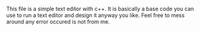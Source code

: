 This file is a simple text editor with c++. It is basically a base code you can use to run a text editor and design it anyway you like. Feel free to mess around any error occured is not from me.
